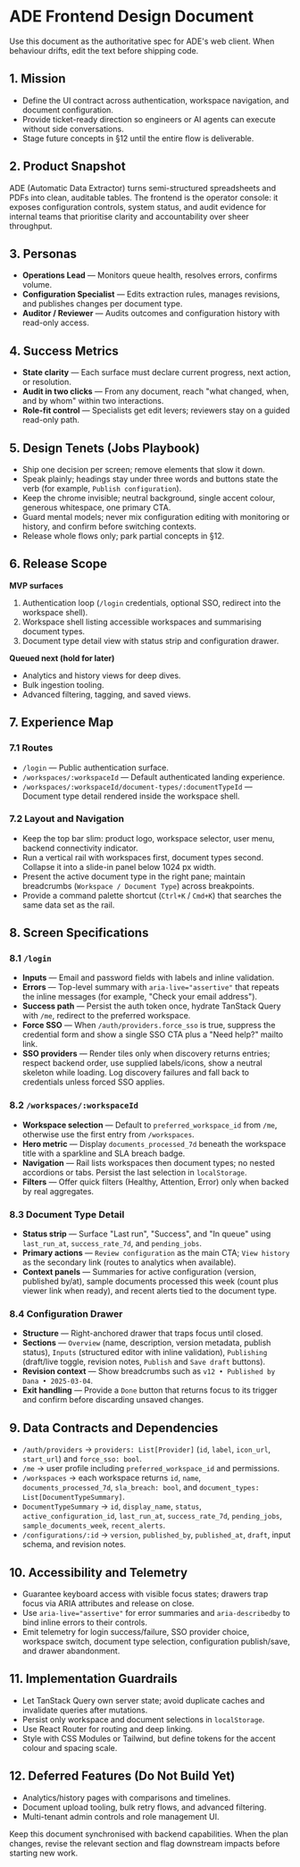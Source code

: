 # ADE Frontend Design Document

Use this document as the authoritative spec for ADE's web client. When
behaviour drifts, edit the text before shipping code.

## 1. Mission
- Define the UI contract across authentication, workspace navigation, and
  document configuration.
- Provide ticket-ready direction so engineers or AI agents can execute without
  side conversations.
- Stage future concepts in §12 until the entire flow is deliverable.

## 2. Product Snapshot
ADE (Automatic Data Extractor) turns semi-structured spreadsheets and PDFs into
clean, auditable tables. The frontend is the operator console: it exposes
configuration controls, system status, and audit evidence for internal teams
that prioritise clarity and accountability over sheer throughput.

## 3. Personas
- **Operations Lead** — Monitors queue health, resolves errors, confirms volume.
- **Configuration Specialist** — Edits extraction rules, manages revisions, and
  publishes changes per document type.
- **Auditor / Reviewer** — Audits outcomes and configuration history with
  read-only access.

## 4. Success Metrics
- **State clarity** — Each surface must declare current progress, next action,
  or resolution.
- **Audit in two clicks** — From any document, reach "what changed, when, and by
  whom" within two interactions.
- **Role-fit control** — Specialists get edit levers; reviewers stay on a guided
  read-only path.

## 5. Design Tenets (Jobs Playbook)
- Ship one decision per screen; remove elements that slow it down.
- Speak plainly; headings stay under three words and buttons state the verb
  (for example, `Publish configuration`).
- Keep the chrome invisible; neutral background, single accent colour, generous
  whitespace, one primary CTA.
- Guard mental models; never mix configuration editing with monitoring or
  history, and confirm before switching contexts.
- Release whole flows only; park partial concepts in §12.

## 6. Release Scope
**MVP surfaces**
1. Authentication loop (`/login` credentials, optional SSO, redirect into the
   workspace shell).
2. Workspace shell listing accessible workspaces and summarising document
   types.
3. Document type detail view with status strip and configuration drawer.

**Queued next (hold for later)**
- Analytics and history views for deep dives.
- Bulk ingestion tooling.
- Advanced filtering, tagging, and saved views.

## 7. Experience Map
### 7.1 Routes
- `/login` — Public authentication surface.
- `/workspaces/:workspaceId` — Default authenticated landing experience.
- `/workspaces/:workspaceId/document-types/:documentTypeId` — Document type
  detail rendered inside the workspace shell.

### 7.2 Layout and Navigation
- Keep the top bar slim: product logo, workspace selector, user menu, backend
  connectivity indicator.
- Run a vertical rail with workspaces first, document types second. Collapse it
  into a slide-in panel below 1024 px width.
- Present the active document type in the right pane; maintain breadcrumbs
  (`Workspace / Document Type`) across breakpoints.
- Provide a command palette shortcut (`Ctrl+K` / `Cmd+K`) that searches the same
  data set as the rail.

## 8. Screen Specifications
### 8.1 `/login`
- **Inputs** — Email and password fields with labels and inline validation.
- **Errors** — Top-level summary with `aria-live="assertive"` that repeats the
  inline messages (for example, "Check your email address").
- **Success path** — Persist the auth token once, hydrate TanStack Query with
  `/me`, redirect to the preferred workspace.
- **Force SSO** — When `/auth/providers.force_sso` is true, suppress the
  credential form and show a single SSO CTA plus a "Need help?" mailto link.
- **SSO providers** — Render tiles only when discovery returns entries; respect
  backend order, use supplied labels/icons, show a neutral skeleton while
  loading. Log discovery failures and fall back to credentials unless forced SSO
  applies.

### 8.2 `/workspaces/:workspaceId`
- **Workspace selection** — Default to `preferred_workspace_id` from `/me`,
  otherwise use the first entry from `/workspaces`.
- **Hero metric** — Display `documents_processed_7d` beneath the workspace
  title with a sparkline and SLA breach badge.
- **Navigation** — Rail lists workspaces then document types; no nested
  accordions or tabs. Persist the last selection in `localStorage`.
- **Filters** — Offer quick filters (Healthy, Attention, Error) only when backed
  by real aggregates.

### 8.3 Document Type Detail
- **Status strip** — Surface "Last run", "Success", and "In queue" using
  `last_run_at`, `success_rate_7d`, and `pending_jobs`.
- **Primary actions** — `Review configuration` as the main CTA; `View history`
  as the secondary link (routes to analytics when available).
- **Context panels** — Summaries for active configuration (version, published
  by/at), sample documents processed this week (count plus viewer link when
  ready), and recent alerts tied to the document type.

### 8.4 Configuration Drawer
- **Structure** — Right-anchored drawer that traps focus until closed.
- **Sections** — `Overview` (name, description, version metadata, publish
  status), `Inputs` (structured editor with inline validation), `Publishing`
  (draft/live toggle, revision notes, `Publish` and `Save draft` buttons).
- **Revision context** — Show breadcrumbs such as `v12 • Published by Dana •
  2025-03-04`.
- **Exit handling** — Provide a `Done` button that returns focus to its trigger
  and confirm before discarding unsaved changes.

## 9. Data Contracts and Dependencies
- `/auth/providers` → `providers: List[Provider]` (`id`, `label`, `icon_url`,
  `start_url`) and `force_sso: bool`.
- `/me` → user profile including `preferred_workspace_id` and permissions.
- `/workspaces` → each workspace returns `id`, `name`, `documents_processed_7d`,
  `sla_breach: bool`, and `document_types: List[DocumentTypeSummary]`.
- `DocumentTypeSummary` → `id`, `display_name`, `status`,
  `active_configuration_id`, `last_run_at`, `success_rate_7d`, `pending_jobs`,
  `sample_documents_week`, `recent_alerts`.
- `/configurations/:id` → `version`, `published_by`, `published_at`, `draft`,
  input schema, and revision notes.

## 10. Accessibility and Telemetry
- Guarantee keyboard access with visible focus states; drawers trap focus via
  ARIA attributes and release on close.
- Use `aria-live="assertive"` for error summaries and `aria-describedby` to bind
  inline errors to their controls.
- Emit telemetry for login success/failure, SSO provider choice, workspace
  switch, document type selection, configuration publish/save, and drawer
  abandonment.

## 11. Implementation Guardrails
- Let TanStack Query own server state; avoid duplicate caches and invalidate
  queries after mutations.
- Persist only workspace and document selections in `localStorage`.
- Use React Router for routing and deep linking.
- Style with CSS Modules or Tailwind, but define tokens for the accent colour
  and spacing scale.

## 12. Deferred Features (Do Not Build Yet)
- Analytics/history pages with comparisons and timelines.
- Document upload tooling, bulk retry flows, and advanced filtering.
- Multi-tenant admin controls and role management UI.

Keep this document synchronised with backend capabilities. When the plan
changes, revise the relevant section and flag downstream impacts before
starting new work.
